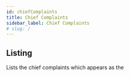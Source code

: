 ```yaml
---
id: chiefComplaints
title: Chief Complaints
sidebar_label: Chief Complaints
# slug: /
---
```


## Listing

Lists the chief complaints which appears as the

